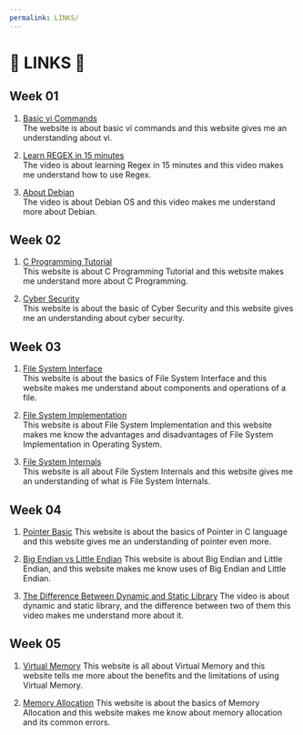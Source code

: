 ```yaml
---
permalink: LINKS/
---
```


# 🌸 LINKS 🌸

## Week 01

1. [Basic vi Commands](https://www.cs.colostate.edu/helpdocs/vi.html)<br>
    The website is about basic vi commands and this website gives me an understanding about vi.
 
2. [Learn REGEX in 15 minutes](https://youtu.be/bgBWp9EIlMM)<br>
    The video is about learning Regex in 15 minutes and this video makes me understand how to use Regex.
 
3. [About Debian](https://www.debian.org/intro/about)<br>
    The video is about Debian OS and this video makes me understand more about Debian.

## Week 02

1. [C Programming Tutorial](https://www.tutorialspoint.com/cprogramming/index.htm)<br>
    This website is about C Programming Tutorial and this website makes me understand more about C Programming.

2. [Cyber Security](https://www.itgovernance.co.uk/what-is-cybersecurity)<br>
    This website is about the basic of Cyber Security and this website gives me an understanding about cyber security.

## Week 03

1. [File System Interface](https://www.w3schools.in/operating-system/file-system-interface)<br>
    This website is about the basics of File System Interface and this website makes me understand about components and operations of a file.

2. [File System Implementation](https://www.geeksforgeeks.org/file-system-implementation-in-operating-system/)<br>
    This website is about File System Implementation and this website makes me know the advantages and disadvantages of File System Implementation in Operating System.

3. [File System Internals](https://www.netbsd.org/docs/internals/en/chap-file-system.html)<br>
    This website is all about File System Internals and this website gives me an understanding of what is File System Internals.

## Week 04

1. [Pointer Basic](http://www.cs.fsu.edu/~myers/cgs4406/notes/pointers.html)
    This website is about the basics of Pointer in C language and this website gives me an understanding of pointer even more.

2. [Big Endian vs Little Endian](https://www.techtarget.com/searchnetworking/definition/big-endian-and-little-endian)
    This website is about Big Endian and Little Endian, and this website makes me know uses of Big Endian and Little Endian.

3. [The Difference Between Dynamic and Static Library](https://www.youtube.com/watch?v=Jzh4ZULXsvo)
    The video is about dynamic and static library, and the difference between two of them this video makes me understand more about it.

## Week 05

1. [Virtual Memory](https://www.techtarget.com/searchstorage/definition/virtual-memory)
    This website is all about Virtual Memory and this website tells me more about the benefits and the limitations of using Virtual Memory.

2. [Memory Allocation](https://www.baeldung.com/cs/memory-allocation)
    This website is about the basics of Memory Allocation and this website makes me know about memory allocation and its common errors.
